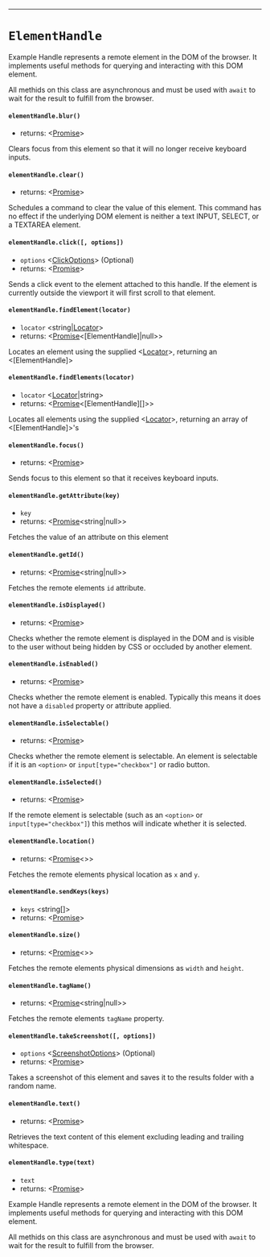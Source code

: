 -------
# `ElementHandle`

Example Handle represents a remote element in the DOM of the browser. It implements useful methods for querying and interacting with this DOM element.

All methids on this class are asynchronous and must be used with `await` to wait for the result to fulfill from the browser.

#### `elementHandle.blur()`
* returns: <[Promise]<void>> 

Clears focus from this element so that it will no longer receive keyboard inputs.

#### `elementHandle.clear()`
* returns: <[Promise]<void>> 

Schedules a command to clear the value of this element.
This command has no effect if the underlying DOM element is neither a text
INPUT, SELECT, or a TEXTAREA element.

#### `elementHandle.click([, options])`
* `options` <[ClickOptions]> (Optional) 
* returns: <[Promise]<void>> 

Sends a click event to the element attached to this handle. If the element is
currently outside the viewport it will first scroll to that element.

#### `elementHandle.findElement(locator)`
* `locator` <string|[Locator]>  
* returns: <[Promise]<[ElementHandle]|null>> 

Locates an element using the supplied <[Locator]>, returning an <[ElementHandle]>

#### `elementHandle.findElements(locator)`
* `locator` <[Locator]|string>  
* returns: <[Promise]<[ElementHandle][]>> 

Locates all elements using the supplied <[Locator]>, returning an array of <[ElementHandle]>'s

#### `elementHandle.focus()`
* returns: <[Promise]<void>> 

Sends focus to this element so that it receives keyboard inputs.

#### `elementHandle.getAttribute(key)`
* `key` <string>  
* returns: <[Promise]<string|null>> 

Fetches the value of an attribute on this element

#### `elementHandle.getId()`
* returns: <[Promise]<string|null>> 

Fetches the remote elements `id` attribute.

#### `elementHandle.isDisplayed()`
* returns: <[Promise]<boolean>> 

Checks whether the remote element is displayed in the DOM and is visible to the user without being hidden by CSS or occluded by another element.

#### `elementHandle.isEnabled()`
* returns: <[Promise]<boolean>> 

Checks whether the remote element is enabled. Typically this means it does not have a `disabled` property or attribute applied.

#### `elementHandle.isSelectable()`
* returns: <[Promise]<boolean>> 

Checks whether the remote element is selectable. An element is selectable if it is an `<option>` or `input[type="checkbox"]` or radio button.

#### `elementHandle.isSelected()`
* returns: <[Promise]<boolean>> 

If the remote element is selectable (such as an `<option>` or `input[type="checkbox"]`) this methos will indicate whether it is selected.

#### `elementHandle.location()`
* returns: <[Promise]<>> 

Fetches the remote elements physical location as `x` and `y`.

#### `elementHandle.sendKeys(keys)`
* `keys` <string[]>  
* returns: <[Promise]<void>> 

#### `elementHandle.size()`
* returns: <[Promise]<>> 

Fetches the remote elements physical dimensions as `width` and `height`.

#### `elementHandle.tagName()`
* returns: <[Promise]<string|null>> 

Fetches the remote elements `tagName` property.

#### `elementHandle.takeScreenshot([, options])`
* `options` <[ScreenshotOptions]> (Optional) 
* returns: <[Promise]<void>> 

Takes a screenshot of this element and saves it to the results folder with a random name.

#### `elementHandle.text()`
* returns: <[Promise]<string>> 

Retrieves the text content of this element excluding leading and trailing whitespace.

#### `elementHandle.type(text)`
* `text` <string>  
* returns: <[Promise]<void>> 


Example Handle represents a remote element in the DOM of the browser. It implements useful methods for querying and interacting with this DOM element.

All methids on this class are asynchronous and must be used with `await` to wait for the result to fulfill from the browser.


[Promise]: https://developer.mozilla.org/en-US/docs/Web/JavaScript/Reference/Global_Objects/Promise
[ClickOptions]: Interfaces.md
[Locator]: Locator.md
[ScreenshotOptions]: Interfaces.md